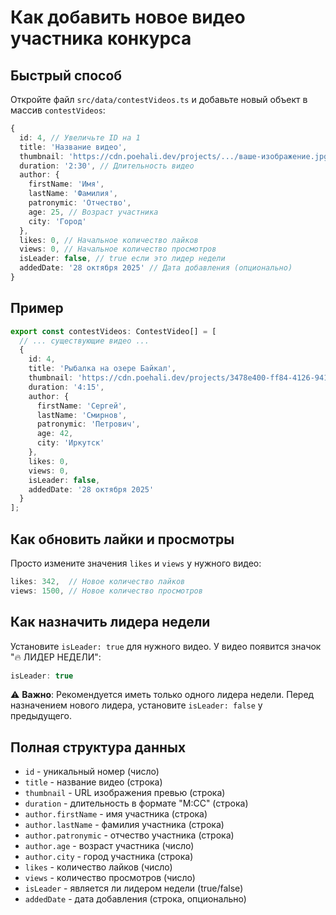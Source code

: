 # Как добавить новое видео участника конкурса

## Быстрый способ

Откройте файл `src/data/contestVideos.ts` и добавьте новый объект в массив `contestVideos`:

```typescript
{
  id: 4, // Увеличьте ID на 1
  title: 'Название видео',
  thumbnail: 'https://cdn.poehali.dev/projects/.../ваше-изображение.jpg',
  duration: '2:30', // Длительность видео
  author: {
    firstName: 'Имя',
    lastName: 'Фамилия',
    patronymic: 'Отчество',
    age: 25, // Возраст участника
    city: 'Город'
  },
  likes: 0, // Начальное количество лайков
  views: 0, // Начальное количество просмотров
  isLeader: false, // true если это лидер недели
  addedDate: '28 октября 2025' // Дата добавления (опционально)
}
```

## Пример

```typescript
export const contestVideos: ContestVideo[] = [
  // ... существующие видео ...
  {
    id: 4,
    title: 'Рыбалка на озере Байкал',
    thumbnail: 'https://cdn.poehali.dev/projects/3478e400-ff84-4126-9411-8f9e5adbc820/files/новое-фото.jpg',
    duration: '4:15',
    author: {
      firstName: 'Сергей',
      lastName: 'Смирнов',
      patronymic: 'Петрович',
      age: 42,
      city: 'Иркутск'
    },
    likes: 0,
    views: 0,
    isLeader: false,
    addedDate: '28 октября 2025'
  }
];
```

## Как обновить лайки и просмотры

Просто измените значения `likes` и `views` у нужного видео:

```typescript
likes: 342,  // Новое количество лайков
views: 1500, // Новое количество просмотров
```

## Как назначить лидера недели

Установите `isLeader: true` для нужного видео. У видео появится значок "🔥 ЛИДЕР НЕДЕЛИ":

```typescript
isLeader: true
```

⚠️ **Важно**: Рекомендуется иметь только одного лидера недели. Перед назначением нового лидера, установите `isLeader: false` у предыдущего.

## Полная структура данных

- `id` - уникальный номер (число)
- `title` - название видео (строка)
- `thumbnail` - URL изображения превью (строка)
- `duration` - длительность в формате "М:СС" (строка)
- `author.firstName` - имя участника (строка)
- `author.lastName` - фамилия участника (строка)
- `author.patronymic` - отчество участника (строка)
- `author.age` - возраст участника (число)
- `author.city` - город участника (строка)
- `likes` - количество лайков (число)
- `views` - количество просмотров (число)
- `isLeader` - является ли лидером недели (true/false)
- `addedDate` - дата добавления (строка, опционально)
